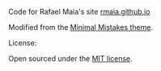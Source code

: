 
Code for Rafael Maia's site [rmaia.github.io](https://rmaia.github.io)

Modified from the [Minimal Mistakes theme](https://mmistakes.github.io/minimal-mistakes/).

License:

Open sourced under the [MIT license](LICENSE.md).